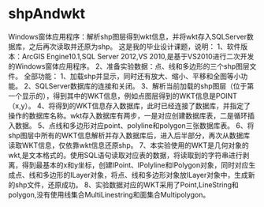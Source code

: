 # shpAndwkt
Windows窗体应用程序：解析shp图层得到wkt信息，并将wkt存入SQLServer数据库，之后再次读取并还原为shp。
这是我的毕业设计课题，说明：
1、软件版本：ArcGIS Engine10.1,SQL Server 2012,VS 2010,是基于VS2010进行二次开发的Windows窗体应用程序。
2、准备实验数据：点、线和多边形的三个shp图层文件。
全部功能：
1、加载shp并显示，同时还有放大、缩小、平移和全图等小功能。
2、SQLServer数据库的连接和关闭。
3、解析当前加载的shp图层（位于第一个显示的），得到其中的WKT信息，例如点图层得到的WKT信息是POINT （x,y）。
4、将得到的WKT信息存入数据库，此时已经连接了数据库，并指定了操作的数据库名称。wkt存入数据库有两步，一是对应创建数据库表，二是循环插入数据。
5、点线和多边形对应point、polyline和polygon三张数据库表。
6、将shp图层中所有的WKT信息解析并存入数据库后，进入后半部分，再次从数据库读取WKT信息，仅依靠wkt信息还原shp。
7、本实验使用的WKT是几何对象的wkt,是文本格式的。使用SQL语句读取对应表的数据，将读取到的字符串进行剥离，得到最基本的x和y坐标，创建IPoint、IPolyline和IPolygon对象，同时对应生成点、线和多边形的ILayer对象，将点、线和多边形对象放ILayer对象中，生成新的shp文件，还原成功。
8、实验数据对应的WKT采用了Point,LineString和polygon,没有使用线集合MultiLinestring和面集合Multipolygon。
